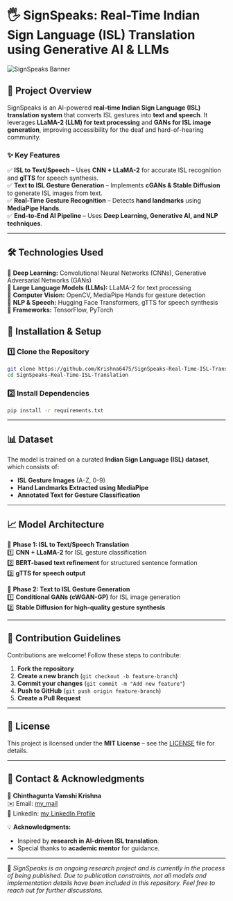 # 🖐️ SignSpeaks: Real-Time Indian Sign Language (ISL) Translation using Generative AI & LLMs  

![SignSpeaks Banner]([https://your-image-link-here.com](https://www.livelaw.in/h-upload/2019/07/09/750x450_362025-isl.jpg))  

## 📌 Project Overview  
SignSpeaks is an AI-powered **real-time Indian Sign Language (ISL) translation system** that converts ISL gestures into **text and speech**. It leverages **LLaMA-2 (LLM) for text processing** and **GANs for ISL image generation**, improving accessibility for the deaf and hard-of-hearing community.  

### ✨ Key Features  
✅ **ISL to Text/Speech** – Uses **CNN + LLaMA-2** for accurate ISL recognition and **gTTS** for speech synthesis.  
✅ **Text to ISL Gesture Generation** – Implements **cGANs & Stable Diffusion** to generate ISL images from text.  
✅ **Real-Time Gesture Recognition** – Detects **hand landmarks** using **MediaPipe Hands**.  
✅ **End-to-End AI Pipeline** – Uses **Deep Learning, Generative AI, and NLP techniques**.  

---

## 🛠️ Technologies Used  
🔹 **Deep Learning:** Convolutional Neural Networks (CNNs), Generative Adversarial Networks (GANs)  
🔹 **Large Language Models (LLMs):** LLaMA-2 for text processing  
🔹 **Computer Vision:** OpenCV, MediaPipe Hands for gesture detection  
🔹 **NLP & Speech:** Hugging Face Transformers, gTTS for speech synthesis  
🔹 **Frameworks:** TensorFlow, PyTorch  


## 🚀 Installation & Setup  
### **1️⃣ Clone the Repository**  
```bash  
git clone https://github.com/Krishna6475/SignSpeaks-Real-Time-ISL-Translation.git  
cd SignSpeaks-Real-Time-ISL-Translation  
```

### **2️⃣ Install Dependencies**  
```bash  
pip install -r requirements.txt  
```

---

## 📊 Dataset  
The model is trained on a curated **Indian Sign Language (ISL) dataset**, which consists of:  
- **ISL Gesture Images** (A-Z, 0-9)  
- **Hand Landmarks Extracted using MediaPipe**  
- **Annotated Text for Gesture Classification**  

---

## 📈 Model Architecture  
📌 **Phase 1: ISL to Text/Speech Translation**  
1️⃣ **CNN + LLaMA-2** for ISL gesture classification  
2️⃣ **BERT-based text refinement** for structured sentence formation  
3️⃣ **gTTS for speech output**  

📌 **Phase 2: Text to ISL Gesture Generation**  
1️⃣ **Conditional GANs (cWGAN-GP)** for ISL image generation  
2️⃣ **Stable Diffusion for high-quality gesture synthesis**  

---

## 🤝 Contribution Guidelines  
Contributions are welcome! Follow these steps to contribute:  
1. **Fork the repository**  
2. **Create a new branch** (`git checkout -b feature-branch`)  
3. **Commit your changes** (`git commit -m "Add new feature"`)  
4. **Push to GitHub** (`git push origin feature-branch`)  
5. **Create a Pull Request**  

---

## 📜 License  
This project is licensed under the **MIT License** – see the [LICENSE](LICENSE) file for details.  

---

## 📩 Contact & Acknowledgments  
👤 **Chinthagunta Vamshi Krishna**  
✉️ Email: [my_mail](mailto:vamshikrishna6475@gmail.com)  
🔗 LinkedIn: [my LinkedIn Profile](https://www.linkedin.com/in/vamshi-krishna-chinthagunta-73321625b/)  

💡 **Acknowledgments:**  
- Inspired by **research in AI-driven ISL translation**.  
- Special thanks to **academic mentor** for guidance.  

---

🚀 *SignSpeaks is an ongoing research project and is currently in the process of being published. Due to publication constraints, not all models and implementation details have been included in this repository. Feel free to reach out for further discussions.*  
